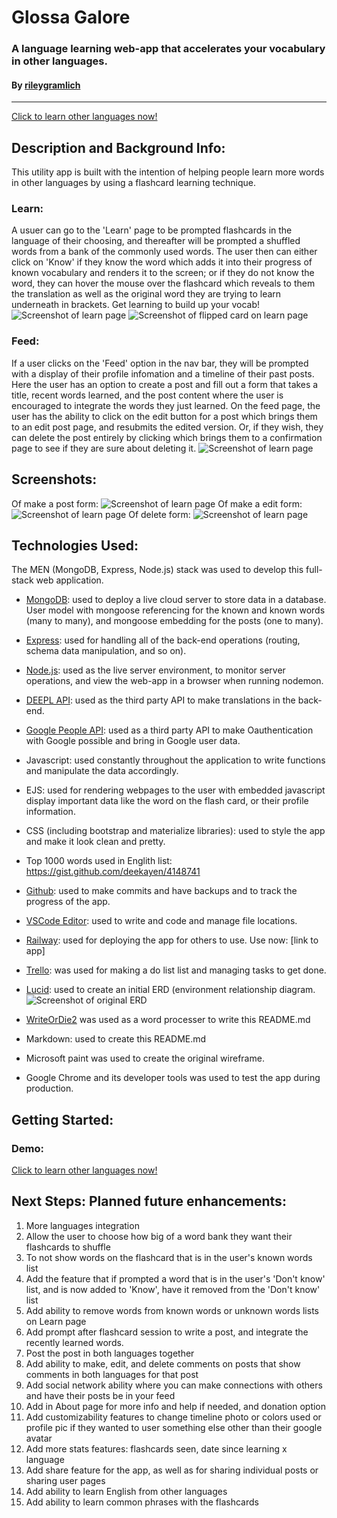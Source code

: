 # Glossa Galore
### A language learning web-app that accelerates your vocabulary in other languages.

#### By [rileygramlich](https://github.com/rileygramlich)
---
[Click to learn other languages now!](https://glossagalore.up.railway.app/)

## Description and Background Info:
This utility app is built with the intention of helping people learn more words in other languages by using a flashcard learning technique.

### Learn:
A usuer can go to the 'Learn' page to be prompted flashcards in the language of their choosing, and thereafter will be prompted a shuffled words from a bank of the commonly used words.  The user then can either click on 'Know' if they know the word which adds it into their progress of known vocabulary and renders it to the screen; or if they do not know the word, they can hover the mouse over the flashcard which reveals to them the translation as well as the original word they are trying to learn underneath in brackets. Get learning to build up your vocab!
![Screenshot of learn page](./public/images/learn-1.png)
![Screenshot of flipped card on learn page](./public/images/learn-2.png)

### Feed:
If a user clicks on the 'Feed' option in the nav bar, they will be prompted with a display of their profile infomation and a timeline of their past posts.  Here the user has an option to create a post and fill out a form that takes a title, recent words learned, and the post content where the user is encouraged to integrate the words they just learned.  On the feed page, the user has the ability to click on the edit button for a post which brings them to an edit post page, and resubmits the edited version.  Or, if they wish, they can delete the post entirely by clicking which brings them to a confirmation page to see if they are sure about deleting it.
![Screenshot of learn page](./public/images/feed.png)


## Screenshots:
Of make a post form:
![Screenshot of learn page](./public/images/new-post.png)
Of make a edit form:
![Screenshot of learn page](./public/images/edit.png)
Of delete form:
![Screenshot of learn page](./public/images/delete-post.png)


## Technologies Used:
The MEN (MongoDB, Express, Node.js) stack was used to develop this full-stack web application.

* [MongoDB](https://www.mongodb.com/): used to deploy a live cloud server to store data in a database. User model with mongoose referencing for the known and known words (many to many), and mongoose embedding for the posts (one to many).

* [Express](https://expressjs.com/): used for handling all of the back-end operations (routing, schema data manipulation, and so on).

* [Node.js](https://nodejs.org/en/): used as the live server environment, to monitor server operations, and view the web-app in a browser when running nodemon.

* [DEEPL API](https://www.deepl.com/en/docs-api): used as the third party API to make translations in the back-end.

* [Google People API](https://console.cloud.google.com/): used as a third party API to make Oauthentication with Google possible and bring in Google user data.

* Javascript: used constantly throughout the application to write functions and manipulate the data accordingly.

* EJS: used for rendering webpages to the user with embedded javascript display important data like the word on the flash card, or their profile information.

* CSS (including bootstrap and materialize libraries): used to style the app and make it look clean and pretty.

* Top 1000 words used in Englith list: https://gist.github.com/deekayen/4148741

* [Github](https://github.com/): used to make commits and have backups and to track the progress of the app.

* [VSCode Editor](https://code.visualstudio.com/): used to write and code and manage file locations.

* [Railway](https://railway.app/): used for deploying the app for others to use. Use now: [link to app]

* [Trello](https://trello.com/u/rileygramlich1/boards): was used for making a do list list and managing tasks to get done.

* [Lucid](https://lucid.app/documents): used to create an initial ERD (environment relationship diagram.
![Screenshot of original ERD](./public/images/gg-erd.png)

* [WriteOrDie2](https://v2.writeordie.com/) was used as a word processer to write this README.md

* Markdown: used to create this README.md

* Microsoft paint was used to create the original wireframe.

* Google Chrome and its developer tools was used to test the app during production.

## Getting Started: 

### Demo:
[Click to learn other languages now!](https://glossagalore.up.railway.app/)

## Next Steps: Planned future enhancements:
1. More languages integration
2. Allow the user to choose how big of a word bank they want their flashcards to shuffle
3. To not show words on the flashcard that is in the user's known words list
4. Add the feature that if prompted a word that is in the user's 'Don't know' list, and is now added to 'Know', have it removed from the 'Don't know' list
5. Add ability to remove words from known words or unknown words lists on Learn page
6. Add prompt after flashcard session to write a post, and integrate the recently learned words.
7. Post the post in both languages together
8. Add ability to make, edit, and delete comments on posts that show comments in both languages for that post
9. Add social network ability where you can make connections with others and have their posts be in your feed
10. Add in About page for more info and help if needed, and donation option
11. Add customizability features to change timeline photo or colors used or profile pic if they wanted to user something else other than their google avatar
12. Add more stats features: flashcards seen, date since learning x language
13. Add share feature for the app, as well as for sharing individual posts or sharing user pages
14. Add ability to learn English from other languages
15. Add ability to learn common phrases with the flashcards

